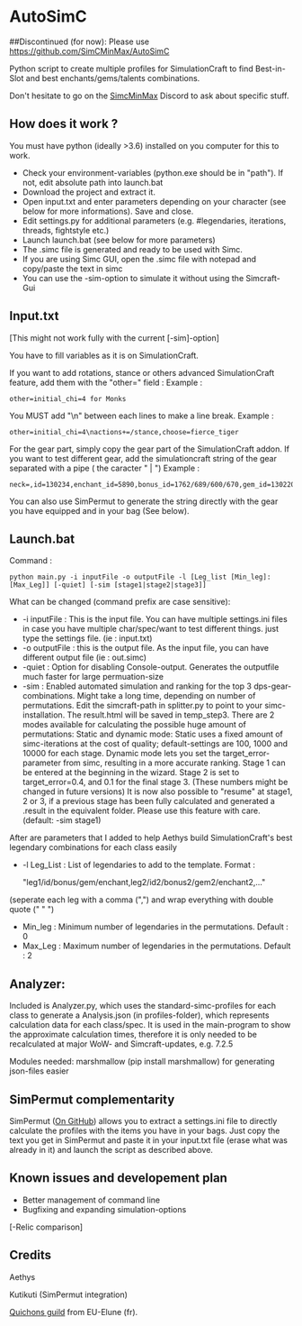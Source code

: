 AutoSimC
========

##Discontinued (for now):
Please use https://github.com/SimCMinMax/AutoSimC 

Python script to create multiple profiles for SimulationCraft to find Best-in-Slot and best enchants/gems/talents combinations.

Don't hesitate to go on the [SimcMinMax](https://discordapp.com/invite/tFR2uvK) Discord to ask about specific stuff.


## How does it work ?
You must have python (ideally >3.6) installed on you computer for this to work.
- Check your environment-variables (python.exe should be in "path"). If not, edit absolute path into launch.bat
- Download the project and extract it.
- Open input.txt and enter parameters depending on your character (see below for more informations). Save and close.
- Edit settings.py for additional parameters (e.g. #legendaries, iterations, threads, fightstyle etc.)
- Launch launch.bat (see below for more parameters)
- The .simc file is generated and ready to be used with Simc.
- If you are using Simc GUI, open the .simc file with notepad and copy/paste the text in simc
- You can use the -sim-option to simulate it without using the Simcraft-Gui

## Input.txt
[This might not work fully with the current [-sim]-option]

You have to fill variables as it is on SimulationCraft.

If you want to add rotations, stance or others advanced SimulationCraft feature, add them with the "other=" field :
Example :

    other=initial_chi=4 for Monks
You MUST add "\n" between each lines to make a line break.
Example :

    other=initial_chi=4\nactions+=/stance,choose=fierce_tiger

For the gear part, simply copy the gear part of the SimulationCraft addon. If you want to test different gear, add the simulationcraft string of the gear separated with a pipe ( the caracter " | ") 
Example : 

    neck=,id=130234,enchant_id=5890,bonus_id=1762/689/600/670,gem_id=130220|,id=134529,enchant_id=5890,bonus_id=3413/1808/1507/3336,gem_id=130220

You can also use SimPermut to generate the string directly with the gear you have equipped and in your bag (See below).

## Launch.bat
Command :

    python main.py -i inputFile -o outputFile -l [Leg_list [Min_leg]:[Max_Leg]] [-quiet] [-sim [stage1|stage2|stage3]]

What can be changed (command prefix are case sensitive):
- -i inputFile : This is the input file. You can have multiple settings.ini files in case you have multiple char/spec/want to test different things. just type the settings file. (ie : input.txt)
- -o outputFile : this is the output file. As the input file, you can have different output file (ie : out.simc)
- -quiet : Option for disabling Console-output. Generates the outputfile much faster for large permuation-size
- -sim : Enabled automated simulation and ranking for the top 3 dps-gear-combinations. Might take a long time, depending on number of permutations. Edit the simcraft-path in splitter.py to point to your simc-installation. The result.html will be saved in temp_step3.
         There are 2 modes available for calculating the possible huge amount of permutations:
         Static and dynamic mode:
         Static uses a fixed amount of simc-iterations at the cost of quality; default-settings are 100, 1000 and 10000 for each stage.
         Dynamic mode lets you set the target_error-parameter from simc, resulting in a more accurate ranking. Stage 1 can be entered at the beginning in the wizard. Stage 2 is set to target_error=0.4, and 0.1 for the final stage 3.
         (These numbers might be changed in future versions)
         It is now also possible to "resume" at stage1, 2 or 3, if a previous stage has been fully calculated and generated a .result in the equivalent folder. Please use this feature with care.
         (default: -sim stage1)
  
After are parameters that I added to help Aethys build SimulationCraft's best legendary combinations for each class easily
- -l Leg_List : List of legendaries to add to the template. Format :

    "leg1/id/bonus/gem/enchant,leg2/id2/bonus2/gem2/enchant2,..."

(seperate each leg with a comma (",") and wrap everything with double quote (" " ")
- Min_leg : Minimum number of legendaries in the permutations. Default : 0
- Max_Leg : Maximum number of legendaries in the permutations. Default : 2

## Analyzer:
Included is Analyzer.py, which uses the standard-simc-profiles for each class to generate a Analysis.json (in profiles-folder), which represents calculation data for each class/spec.
 It is used in the main-program to show the approximate calculation times, therefore it is only needed to be recalculated at major WoW- and Simcraft-updates, e.g. 7.2.5

 Modules needed: marshmallow (pip install marshmallow) for generating json-files easier

## SimPermut complementarity
SimPermut ([On GitHub](https://github.com/Kutikuti/SimPermut)) allows you to extract a settings.ini file to directly calculate the profiles with the items you have in your bags.
Just copy the text you get in SimPermut and paste it in your input.txt file (erase what was already in it) and launch the script as described above.

## Known issues and developement plan
- Better management of command line
- Bugfixing and expanding simulation-options

[-Relic comparison]


## Credits
Aethys

Kutikuti (SimPermut integration)

[Quichons guild](http://www.quichons.fr/) from EU-Elune (fr).
